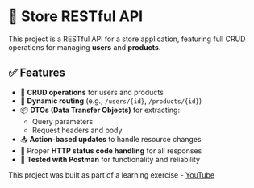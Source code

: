 # 🛒 Store RESTful API

This project is a RESTful API for a store application, featuring full CRUD operations for managing **users** and **products**.

## ✅ Features

- 🔁 **CRUD operations** for users and products  
- 🔗 **Dynamic routing** (e.g., `/users/{id}`, `/products/{id}`)  
- 📦 **DTOs (Data Transfer Objects)** for extracting:
  - Query parameters
  - Request headers and body
- 📥 **Action-based updates** to handle resource changes  
- 🔐 Proper **HTTP status code handling** for all responses  
- 🧪 **Tested with Postman** for functionality and reliability

This project was built as part of a learning exercise - [YouTube](https://www.youtube.com/watch?v=EWd3_I4X32g&t=3663s)
